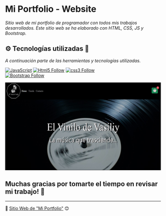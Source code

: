 # Mi Portfolio - Website

_Sitio web de mi portfolio de programador con todos mis trabajos desarrollados. Este sitio web se ha elaborado con HTML, CSS, JS y Bootstrap._

## ⚙️ Tecnologías utilizadas 🚀

_A continuación parte de las herramientas y tecnologías utilizadas._

[![JavaScript](https://img.shields.io/badge/JavaScript-F7DF1E?style=for-the-badge&logo=javascript&logoColor=white&labelColor=101010)](#)
[![Html5 Follow](https://img.shields.io/badge/HTML5-E34F26?style=for-the-badge&logo=html5&logoColor=white&labelColor=101010)](#)
[![css3 Follow](https://img.shields.io/badge/CSS3-1572B6?style=for-the-badge&logo=css3&logoColor=white&labelColor=101010)](#)
</br>
[![Bootstrap Follow](https://img.shields.io/badge/Bootstrap-563D7C?style=for-the-badge&logo=bootstrap&logoColor=white&labelColor=101010)](#)

![Maquetado](https://github.com/iwill88/El-Vinilo-de-Vasiliy_Website/blob/master/Imagenes/El-Vinilo-de-Vasiliy_Website.jpg)

## Muchas gracias por tomarte el tiempo en revisar mi trabajo! 🎁

---
📌 [Sitio Web de "Mi Portfolio"](https://iwill88.github.io/Portfolio/) 😊

